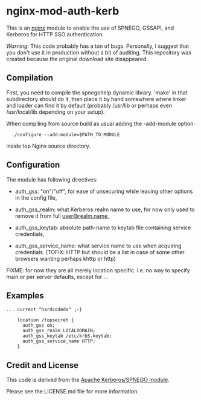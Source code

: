 # nginx-mod-auth-kerb
This is an [nginx](http://nginx.org/) module to enable the use of SPNEGO,
GSSAPI, and Kerberos for HTTP SSO authentication.

*Warning*: This code probably has a ton of bugs. Personally, I suggest that you
don't use it in production without a bit of auditing. This repository was
created because the original download site disappeared.

## Compilation
First, you need to compile the spnegohelp dynamic library. 'make' in that
subdirectory should do it, then place it by hand somewhere where linker
and loader can find it by default (probably /usr/lib or perhaps even
/usr/local/lib depending on your setup).

When compiling from source build as usual adding the -add-module option:

````
  ./configure --add-module=$PATH_TO_MODULE
````

inside top Nginx source directory.

## Configuration
The module has following directives:

- auth_gss: "on"/"off", for ease of unsecuring while leaving other
  options in the config file,

- auth_gss_realm: what Kerberos realm name to use, for now only used to
  remove it from full user@realm.name,

- auth_gss_keytab: absolute path-name to keytab file containing service
  credentials,

- auth_gss_service_name: what service name to use when acquiring
  credentials. (TOFIX: HTTP but should be a list in case of some other
  browsers wanting perhaps khttp or http)

FIXME: for now they are all merely location specific. i.e. no way to
specify main or per server defaults, except for ...

## Examples
````
... current "hardcodeds" ;-}

    location /topsecret {
      auth_gss on;
      auth_gss_realm LOCALDOMAIN;
      auth_gss_keytab /etc/krb5.keytab;
      auth_gss_service_name HTTP;
    }
````

## Credit and License
This code is derived from the [Apache Kerberos/SPNEGO module](http://modgssapache.sf.net).

Please see the LICENSE.md file for more information.
